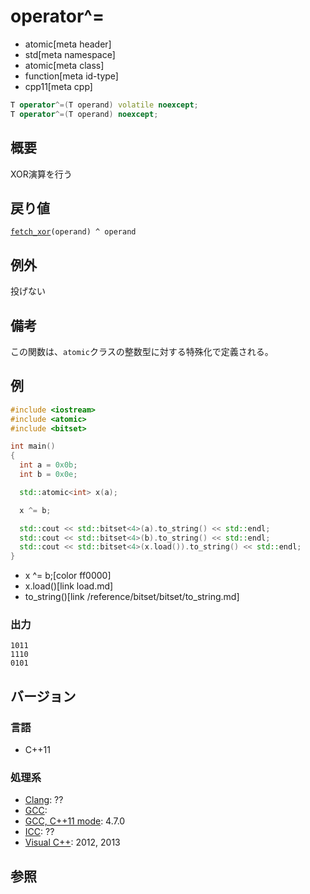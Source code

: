 # operator^=
* atomic[meta header]
* std[meta namespace]
* atomic[meta class]
* function[meta id-type]
* cpp11[meta cpp]

```cpp
T operator^=(T operand) volatile noexcept;
T operator^=(T operand) noexcept;
```

## 概要
XOR演算を行う


## 戻り値
[`fetch_xor`](fetch_xor.md)`(operand) ^ operand`


## 例外
投げない


## 備考
この関数は、`atomic`クラスの整数型に対する特殊化で定義される。


## 例
```cpp example
#include <iostream>
#include <atomic>
#include <bitset>

int main()
{
  int a = 0x0b;
  int b = 0x0e;

  std::atomic<int> x(a);

  x ^= b;

  std::cout << std::bitset<4>(a).to_string() << std::endl;
  std::cout << std::bitset<4>(b).to_string() << std::endl;
  std::cout << std::bitset<4>(x.load()).to_string() << std::endl;
}
```
* x ^= b;[color ff0000]
* x.load()[link load.md]
* to_string()[link /reference/bitset/bitset/to_string.md]

### 出力
```
1011
1110
0101
```

## バージョン
### 言語
- C++11

### 処理系
- [Clang](/implementation.md#clang): ??
- [GCC](/implementation.md#gcc): 
- [GCC, C++11 mode](/implementation.md#gcc): 4.7.0
- [ICC](/implementation.md#icc): ??
- [Visual C++](/implementation.md#visual_cpp): 2012, 2013


## 参照


